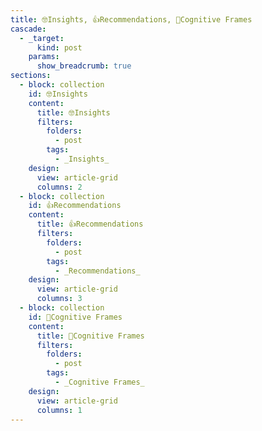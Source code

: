 ```yaml
---
title: 🤓Insights, 👍Recommendations, 🧠Cognitive Frames
cascade:
  - _target:
      kind: post
    params:
      show_breadcrumb: true
sections:
  - block: collection
    id: 🤓Insights
    content:
      title: 🤓Insights
      filters:
        folders:
          - post
        tags:
	      - _Insights_
    design:
      view: article-grid
      columns: 2
  - block: collection
    id: 👍Recommendations
    content:
      title: 👍Recommendations
      filters:
        folders:
          - post
        tags:
	      - _Recommendations_
    design:
      view: article-grid
      columns: 3
  - block: collection
    id: 🧠Cognitive Frames
    content:
      title: 🧠Cognitive Frames
      filters:
        folders:
          - post
        tags:
	      - _Cognitive Frames_
    design:
      view: article-grid
      columns: 1
---
```



<!-- [🧱 Build your pages with blocks: no-code required! | Hugo Blox Docs](https://docs.hugoblox.com/getting-started/page-builder/#listing-view) -->